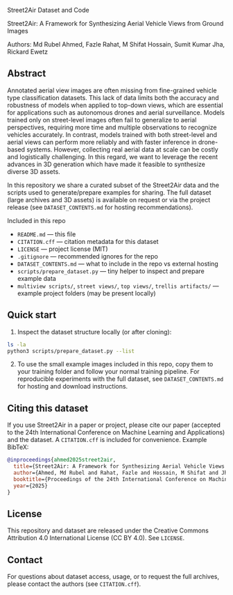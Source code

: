 Street2Air Dataset and Code

Street2Air: A Framework for Synthesizing Aerial Vehicle Views from Ground Images

Authors: Md Rubel Ahmed, Fazle Rahat, M Shifat Hossain, Sumit Kumar Jha, Rickard Ewetz

Abstract
--------
Annotated aerial view images are often missing from fine-grained vehicle type classification datasets. This lack of data limits both the accuracy and robustness of models when applied to top-down views, which are essential for applications such as autonomous drones and aerial surveillance. Models trained only on street-level images often fail to generalize to aerial perspectives, requiring more time and multiple observations to recognize vehicles accurately. In contrast, models trained with both street-level and aerial views can perform more reliably and with faster inference in drone-based systems. However, collecting real aerial data at scale can be costly and logistically challenging. In this regard, we want to leverage the recent advances in 3D generation which have made it feasible to synthesize diverse 3D assets.

In this repository we share a curated subset of the Street2Air data and the scripts used to generate/prepare examples for sharing. The full dataset (large archives and 3D assets) is available on request or via the project release (see `DATASET_CONTENTS.md` for hosting recommendations).

Included in this repo
- `README.md` — this file
- `CITATION.cff` — citation metadata for this dataset
- `LICENSE` — project license (MIT)
- `.gitignore` — recommended ignores for the repo
- `DATASET_CONTENTS.md` — what to include in the repo vs external hosting
- `scripts/prepare_dataset.py` — tiny helper to inspect and prepare example data
- `multiview scripts/`, `street views/`, `top views/`, `trellis artifacts/` — example project folders (may be present locally)

Quick start
-----------
1. Inspect the dataset structure locally (or after cloning):

```bash
ls -la
python3 scripts/prepare_dataset.py --list
```

2. To use the small example images included in this repo, copy them to your training folder and follow your normal training pipeline. For reproducible experiments with the full dataset, see `DATASET_CONTENTS.md` for hosting and download instructions.

Citing this dataset
--------------------
If you use Street2Air in a paper or project, please cite our paper (accepted to the 24th International Conference on Machine Learning and Applications) and the dataset. A `CITATION.cff` is included for convenience. Example BibTeX:

```bibtex
@inproceedings{ahmed2025street2air,
  title={Street2Air: A Framework for Synthesizing Aerial Vehicle Views from Ground Images},
  author={Ahmed, Md Rubel and Rahat, Fazle and Hossain, M Shifat and Jha, Sumit Kumar and Ewetz, Rickard},
  booktitle={Proceedings of the 24th International Conference on Machine Learning and Applications},
  year={2025}
}
```

License
-------
This repository and dataset are released under the Creative Commons Attribution 4.0 International License (CC BY 4.0). See `LICENSE`.

Contact
-------
For questions about dataset access, usage, or to request the full archives, please contact the authors (see `CITATION.cff`).

